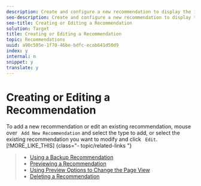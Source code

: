 ```yaml
---
description: Create and configure a new recommendation to display the items you want your site visitors to see.
seo-description: Create and configure a new recommendation to display the items you want your site visitors to see.
seo-title: Creating or Editing a Recommendation
solution: Target
title: Creating or Editing a Recommendation
topic: Recommendations
uuid: a90c505e-1f70-46be-bdfc-ecab641d50d9
index: y
internal: n
snippet: y
translate: y
---
```


# Creating or Editing a Recommendation

To add a new recommendation or edit an existing recommendation, mouse over ` Add New Recommendation` and select the type to add, or select the existing recommendation you want to modify and click ` Edit`. [!MORE_LIKE_THIS] {class="- topic/related-links "}
>
>* [ Using a Backup Recommendation ](c_backup_recs.md#concept_5D02FA607144416BB3514364E11E9395)
>* [ Previewing a Recommendation ](t_previewing_recs.md#task_0841AD9A5CF640719A486C24F7D4D14F)
>* [ Using Preview Options to Change the Page View ](r_previewoptions_recs.md#reference_8EBD7A9F6CF247B79A9FDCB85AB55C82)
>* [ Deleting a Recommendation ](t_deleting_recs.md#task_0364B109FE5D4D0C81204F69DA001AD1)
